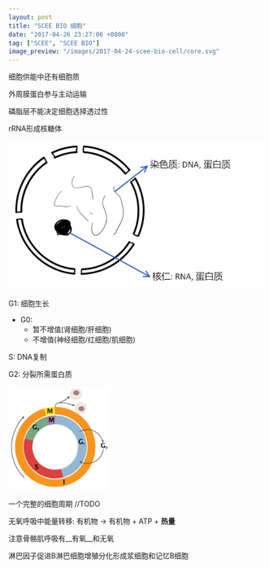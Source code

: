 ```yaml
---
layout: post
title: "SCEE BIO 细胞"
date: "2017-04-26 23:27:06 +0800"
tag: ["SCEE", "SCEE BIO"]
image_preview: "/images/2017-04-24-scee-bio-cell/core.svg"
---
```


细胞供能中还有细胞质

外周膜蛋白参与主动运输

磷脂层不能决定细胞选择透过性

rRNA形成核糖体

<img width="500px" src="/images/2017-04-24-scee-bio-cell/core.png">

G1: 细胞生长
* G0:
    * 暂不增值(肾细胞/肝细胞)
    * 不增值(神经细胞/红细胞/肌细胞)

S: DNA复制

G2: 分裂所需蛋白质

<img width="200px" src="/images/2017-04-24-scee-bio-cell/cell-cycle.svg">

一个完整的细胞周期 //TODO

无氧呼吸中能量转移: 有机物 -> 有机物 + ATP + __热量__

注意骨骼肌呼吸有__有氧__和无氧

淋巴因子促进B淋巴细胞增殖分化形成浆细胞和记忆B细胞
